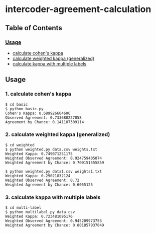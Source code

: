 # intercoder-agreement-calculation
## Table of Contents
### [Usage](#usage)
   * [calculate cohen's kappa](#1)
   * [calculate weighted kappa (generalized)](#2)
   * [calculate kappa with multiple labels](#3)

<a name="usage"></a>
## Usage

<a name="1"></a>
### 1. calculate cohen's kappa

```console
$ cd basic
$ python basic.py
Cohen's Kappa: 0.689926604606
Observed Agreement: 0.733680227058
Agreement by Chance: 0.141107309114
```


<a name="2"></a>
### 2. calculate weighted kappa (generalized)
```console
$ cd weighted
$ python weighted.py data.csv weights.txt
Weighted Kappa: 0.749071251175
Weighted Observed Agreement: 0.924759405074
Weighted Agreement by Chance: 0.700151555859
```

```console
$ python weighted.py data1.csv weights1.txt
Weighted Kappa: 0.29021832124
Weighted Observed Agreement: 0.72 
Weighted Agreement by Chance: 0.6055125
```

<a name="3"></a>
### 3. calculate kappa with multiple labels
```console
$ cd multi-label
$ python multilabel.py data.csv
Weighted Kappa: 0.723481095176
Weighted Observed Agreement: 0.945209973753
Weighted Agreement by Chance: 0.801857937049
```
